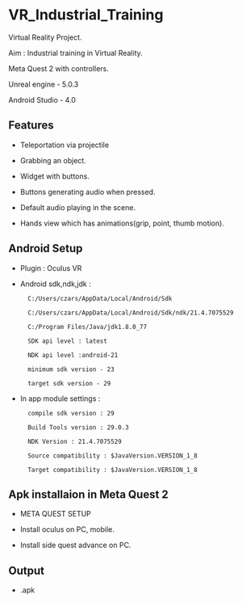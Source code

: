 # VR_Industrial_Training
Virtual Reality Project.

Aim : Industrial training in Virtual Reality.

Meta Quest 2 with controllers.

Unreal engine - 5.0.3

Android Studio - 4.0
## Features

- Teleportation via projectile

- Grabbing an object.

- Widget with buttons.

- Buttons generating audio when pressed.

- Default audio playing in the scene.

- Hands view which has animations(grip, point, thumb motion).





## Android Setup
- Plugin : Oculus VR

- Android sdk,ndk,jdk :

        C:/Users/czars/AppData/Local/Android/Sdk

        C:/Users/czars/AppData/Local/Android/Sdk/ndk/21.4.7075529
        
        C:/Program Files/Java/jdk1.8.0_77
        
        SDK api level : latest
        
        NDK api level :android-21

        minimum sdk version - 23

        target sdk version - 29

- In app module settings : 

        compile sdk version : 29

        Build Tools version : 29.0.3

        NDK Version : 21.4.7075529

        Source compatibility : $JavaVersion.VERSION_1_8

        Target compatibility : $JavaVersion.VERSION_1_8

## Apk installaion in Meta Quest 2
- META QUEST SETUP 

- Install oculus on PC, mobile.

- Install side quest advance on PC.

## Output
- .apk